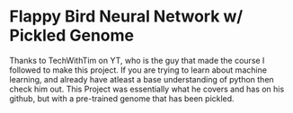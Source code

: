 # Flappy Bird Neural Network w/ Pickled Genome
 Thanks to TechWithTim on YT, who is the guy that made the course I followed to make this project. If you are trying to learn about machine learning, and already have atleast a base understanding of python then check him out. This Project was essentially what he covers and has on his github, but with a pre-trained genome that has been pickled.
